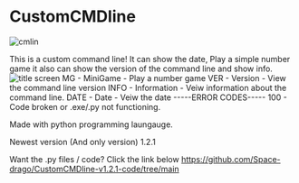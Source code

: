 
# CustomCMDline
![cmlin](https://user-images.githubusercontent.com/79468662/131033107-587e3118-7f60-4da8-a046-b13c863a737d.png)


This is a custom command line!
It can show the date, Play a simple number game it also can show the version of the command line and show info.
![title screen](https://user-images.githubusercontent.com/79468662/131033662-7378f3db-d4ed-43a5-a305-9039b177c2a5.png)
MG - MiniGame - Play a number game
VER - Version - View the command line version
INFO - Information - Veiw information about the command line.
DATE - Date - Veiw the date
-----ERROR CODES-----
100 - Code broken or .exe/.py not functioning.


Made with python programming laungauge. 

Newest version (And only version) 1.2.1

Want the .py files / code? Click the link below
https://github.com/Space-drago/CustomCMDline-v1.2.1-code/tree/main
